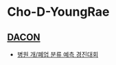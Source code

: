# Cho-D-YoungRae

## [DACON](https://dacon.io/main)
- [병원 개/폐업 분류 예측 경진대회](https://dacon.io/competitions/official/9565/overview/description/)
